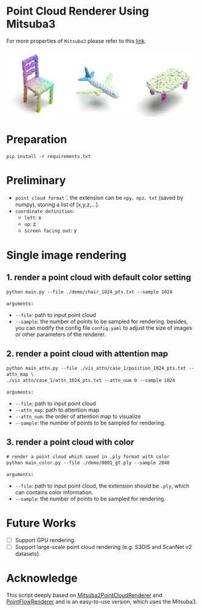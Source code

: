 # Point Cloud Renderer Using Mitsuba3

For more properties of `Mitsuba3` please refer to this [link](https://mitsuba.readthedocs.io/en/stable/src/rendering_tutorials.html).

<img src="./asset/demo.png"/>

# Preparation
```shell
pip install -r requirements.txt
```
<!-- # # note that the openexr-python should be installed by conda
# conda install -c conda-forge openexr-python -->

# Preliminary

* `point cloud format`：the extension can be `npy、npz、txt` (saved by numpy), storing a list of [x,y,z,...]. 
* `coordinate definition`: 
  * `left`: x
  * `up`: z
  * `screen facing out`: y

# Single image rendering
## 1. render a point cloud with default color setting
```shell
python main.py --file ./demo/chair_1024_pts.txt --sample 1024
```
`arguments:`
* `--file`: path to input point cloud
* `--sample`: the number of points to be sampled for rendering.
besides, you can modify the config file `config.yaml` to adjust the size of images or other parameters of the renderer.

## 2. render a point cloud with attention map
```shell
python main_attn.py --file ./vis_attn/case_1/position_1024_pts.txt --attn_map \
./vis_attn/case_1/attn_1024_pts.txt --attn_num 0 --sample 1024
```
`arguments:`
* `--file`: path to input point cloud
* `--attn_map`: path to attention map
* `--attn_num`: the order of attention map to visualize
* `--sample`: the number of points to be sampled for rendering.

## 3. render a point cloud with color
```shell
# render a point cloud which saved in .ply format with color
python main_color.py --file ./demo/0001_gt.ply --sample 2048
```
`arguments:`
* `--file`: path to input point cloud, the extension should be `.ply`, which can contains color information.
* `--sample`: the number of points to be sampled for rendering.

# Future Works
- [ ] Support GPU rendering.
- [ ] Support large-scale point cloud rendering (e.g. S3DIS and ScanNet v2 datasets).

# Acknowledge
This script deeply based on [Mitsuba2PointCloudRenderer](https://github.com/tolgabirdal/Mitsuba2PointCloudRenderer) and [PointFlowRenderer](https://github.com/zekunhao1995/PointFlowRenderer) and is an easy-to-use version, which uses the Mitsuba3.